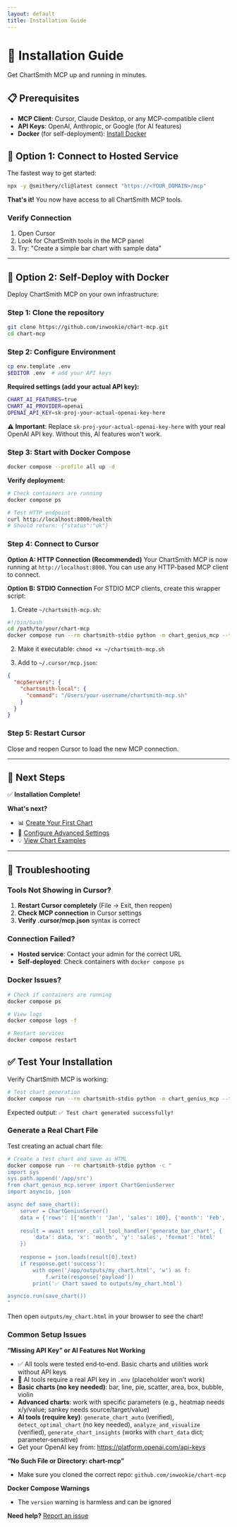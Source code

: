 ```yaml
---
layout: default
title: Installation Guide
---
```


# 🚀 Installation Guide

Get ChartSmith MCP up and running in minutes.

## 📋 Prerequisites

- **MCP Client**: Cursor, Claude Desktop, or any MCP-compatible client
- **API Keys**: OpenAI, Anthropic, or Google (for AI features)
- **Docker** (for self-deployment): [Install Docker](https://docs.docker.com/get-docker/)

## 🔗 Option 1: Connect to Hosted Service

The fastest way to get started:

```bash
npx -y @smithery/cli@latest connect "https://<YOUR_DOMAIN>/mcp"
```

**That's it!** You now have access to all ChartSmith MCP tools.

### Verify Connection
1. Open Cursor
2. Look for ChartSmith tools in the MCP panel
3. Try: "Create a simple bar chart with sample data"

---

## 🐳 Option 2: Self-Deploy with Docker

Deploy ChartSmith MCP on your own infrastructure:

### Step 1: Clone the repository
```bash
git clone https://github.com/inwookie/chart-mcp.git
cd chart-mcp
```

### Step 2: Configure Environment
```bash
cp env.template .env
$EDITOR .env  # add your API keys
```

**Required settings (add your actual API key):**
```bash
CHART_AI_FEATURES=true
CHART_AI_PROVIDER=openai
OPENAI_API_KEY=sk-proj-your-actual-openai-key-here
```

**⚠️ Important**: Replace `sk-proj-your-actual-openai-key-here` with your real OpenAI API key. Without this, AI features won't work.

### Step 3: Start with Docker Compose
```bash
docker compose --profile all up -d
```

**Verify deployment:**
```bash
# Check containers are running
docker compose ps

# Test HTTP endpoint
curl http://localhost:8000/health
# Should return: {"status":"ok"}
```

### Step 4: Connect to Cursor

**Option A: HTTP Connection (Recommended)**
Your ChartSmith MCP is now running at `http://localhost:8000`. You can use any HTTP-based MCP client to connect.

**Option B: STDIO Connection**
For STDIO MCP clients, create this wrapper script:

1. Create `~/chartsmith-mcp.sh`:
```bash
#!/bin/bash
cd /path/to/your/chart-mcp
docker compose run --rm chartsmith-stdio python -m chart_genius_mcp --transport stdio
```

2. Make it executable: `chmod +x ~/chartsmith-mcp.sh`

3. Add to `~/.cursor/mcp.json`:
```json
{
  "mcpServers": {
    "chartsmith-local": {
      "command": "/Users/your-username/chartsmith-mcp.sh"
    }
  }
}
```

### Step 5: Restart Cursor
Close and reopen Cursor to load the new MCP connection.

---

## 🎯 Next Steps

✅ **Installation Complete!**

**What's next?**
- 📊 [Create Your First Chart](first-chart.md)
- 🔧 [Configure Advanced Settings](../advanced/configuration.md)
- 💡 [View Chart Examples](../examples/chart-gallery.md)

---

## 🐛 Troubleshooting

### Tools Not Showing in Cursor?
1. **Restart Cursor completely** (File → Exit, then reopen)
2. **Check MCP connection** in Cursor settings
3. **Verify .cursor/mcp.json** syntax is correct

### Connection Failed?
- **Hosted service**: Contact your admin for the correct URL
- **Self-deployed**: Check containers with `docker compose ps`

### Docker Issues?
```bash
# Check if containers are running
docker compose ps

# View logs
docker compose logs -f

# Restart services
docker compose restart
```

## ✅ Test Your Installation

Verify ChartSmith MCP is working:

```bash
# Test chart generation
docker compose run --rm chartsmith-stdio python -m chart_genius_mcp --test-chart
```

Expected output: `✅ Test chart generated successfully!`

### Generate a Real Chart File

Test creating an actual chart file:

```bash
# Create a test chart and save as HTML
docker compose run --rm chartsmith-stdio python -c "
import sys
sys.path.append('/app/src')
from chart_genius_mcp.server import ChartGeniusServer
import asyncio, json

async def save_chart():
    server = ChartGeniusServer()
    data = {'rows': [{'month': 'Jan', 'sales': 100}, {'month': 'Feb', 'sales': 120}]}
    
    result = await server._call_tool_handler('generate_bar_chart', {
        'data': data, 'x': 'month', 'y': 'sales', 'format': 'html'
    })
    
    response = json.loads(result[0].text)
    if response.get('success'):
        with open('/app/outputs/my_chart.html', 'w') as f:
            f.write(response['payload'])
        print('✅ Chart saved to outputs/my_chart.html')

asyncio.run(save_chart())
"
```

Then open `outputs/my_chart.html` in your browser to see the chart!

### Common Setup Issues

**“Missing API Key” or AI Features Not Working**

- ✅ All tools were tested end‑to‑end. Basic charts and utilities work without API keys
- 🔑 AI tools require a real API key in `.env` (placeholder won’t work)
- **Basic charts (no key needed)**: bar, line, pie, scatter, area, box, bubble, violin
- **Advanced charts**: work with specific parameters (e.g., heatmap needs x/y/value; sankey needs source/target/value)
- **AI tools (require key)**: `generate_chart_auto` (verified), `detect_optimal_chart` (no key needed), `analyze_and_visualize` (verified), `generate_chart_insights` (works with `chart_data` dict; parameter‑sensitive)
- Get your OpenAI key from: https://platform.openai.com/api-keys

**“No Such File or Directory: chart-mcp”**
- Make sure you cloned the correct repo: `github.com/inwookie/chart-mcp`

**Docker Compose Warnings**
- The `version` warning is harmless and can be ignored

**Need help?** [Report an issue](https://github.com/inwookie/chart-mcp-docs/issues)
